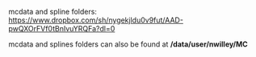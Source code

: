 mcdata and spline folders: https://www.dropbox.com/sh/nygekjldu0v9fut/AAD-pwQXOrFVf0tBnIvuYRQFa?dl=0

mcdata and splines folders can also be found at **/data/user/nwilley/MC**
